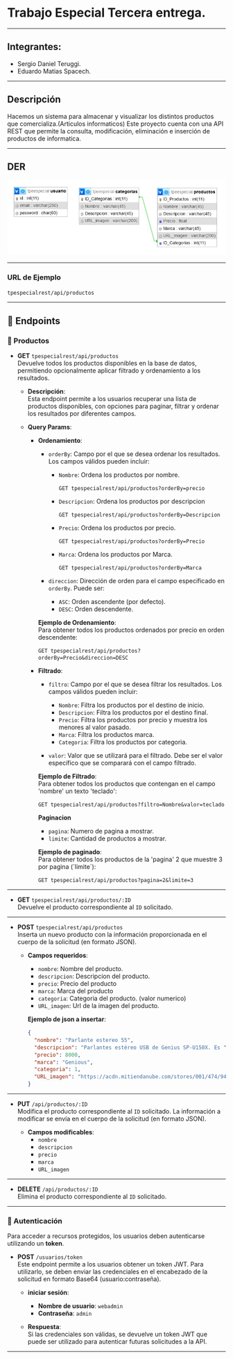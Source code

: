 # Trabajo Especial Tercera entrega.

---

## Integrantes:

- Sergio Daniel Teruggi.
- Eduardo Matias Spacech.

---

## Descripción

Hacemos un sistema para almacenar y visualizar los distintos productos que comercializa.(Articulos informaticos)
Este proyecto cuenta con una API REST que permite la consulta, modificación, eliminación e inserción de productos de informatica.

---

## DER

![Diagrama Entidad Relación](/DiagramaBD.jpg)

---

### URL de Ejemplo

`tpespecialrest/api/productos`

---

## 🚏 Endpoints

### 🎫 Productos

- **GET** `tpespecialrest/api/productos`  
  Devuelve todos los productos disponibles en la base de datos, permitiendo opcionalmente aplicar filtrado y ordenamiento a los resultados.

  - **Descripción**:  
    Esta endpoint permite a los usuarios recuperar una lista de productos disponibles, con opciones para paginar, filtrar y ordenar los resultados por diferentes campos.

  - **Query Params**:

    - **Ordenamiento**:

      - `orderBy`: Campo por el que se desea ordenar los resultados. Los campos válidos pueden incluir:

        - `Nombre`: Ordena los productos por nombre.
          ```http
          GET tpespecialrest/api/productos?orderBy=precio
          ```
        - `Descripcion`: Ordena los productos por descripcion
          ```http
          GET tpespecialrest/api/productos?orderBy=Descripcion
          ```
        - `Precio`: Ordena los productos por precio.
          ```http
          GET tpespecialrest/api/productos?orderBy=Precio
          ```
        - `Marca`: Ordena los productos por Marca.
          ```http
          GET tpespecialrest/api/productos?orderBy=Marca
          ```

      - `direccion`: Dirección de orden para el campo especificado en `orderBy`. Puede ser:
        - `ASC`: Orden ascendente (por defecto).
        - `DESC`: Orden descendente.

      **Ejemplo de Ordenamiento**:  
      Para obtener todos los productos ordenados por precio en orden descendente:

      ```http
      GET tpespecialrest/api/productos?orderBy=Precio&direccion=DESC
      ```

    - **Filtrado**:

      - `filtro`: Campo por el que se desea filtrar los resultados. Los campos válidos pueden incluir:

        - `Nombre`: Filtra los productos por el destino de inicio.
        - `Descripcion`: Filtra los productos por el destino final.
        - `Precio`: Filtra los productos por precio y muestra los menores al valor pasado.
        - `Marca`: Filtra los productos marca.
        - `Categoria`: Filtra los productos por categoria.

      - `valor`: Valor que se utilizará para el filtrado. Debe ser el valor específico que se comparará con el campo filtrado.

      **Ejemplo de Filtrado**:  
      Para obtener todos los productos que contengan en el campo 'nombre' un texto 'teclado':

      ```http
      GET tpespecialrest/api/productos?filtro=Nombre&valor=teclado
      ```

      **Paginacion**

      - `pagina`: Numero de pagina a mostrar.
      - `limite`: Cantidad de productos a mostrar.

      **Ejemplo de paginado**:  
      Para obtener todos los productos de la 'pagina' 2 que muestre 3 por pagina (´limite´):

      ```http
      GET tpespecialrest/api/productos?pagina=2&limite=3
      ```

---

- **GET** `tpespecialrest/api/productos/:ID`  
  Devuelve el producto correspondiente al `ID` solicitado.

---

- **POST** `tpespecialrest/api/productos`  
  Inserta un nuevo producto con la información proporcionada en el cuerpo de la solicitud (en formato JSON).

  - **Campos requeridos**:

    - `nombre`: Nombre del producto.
    - `descripcion`: Descripcion del producto.
    - `precio`: Precio del producto
    - `marca`: Marca del producto
    - `categoria`: Categoria del producto. (valor numerico)
    - `URL_imagen`: Url de la imagen del producto.

    **Ejemplo de json a insertar**:

    ```json
    {
      "nombre": "Parlante estereo 55",
      "descripcion": "Parlantes estéreo USB de Genius SP-U150X. Es ",
      "precio": 8000,
      "marca": "Genious",
      "categoria": 1,
      "URL_imagen": "https://acdn.mitiendanube.com/stores/001/474/949/products/sin-titulo-1101-18782821c03f75ed9116137056464768-640-0.webp"
    }
    ```

---

- **PUT** `/api/productos/:ID`  
  Modifica el producto correspondiente al `ID` solicitado. La información a modificar se envía en el cuerpo de la solicitud (en formato JSON).

  - **Campos modificables**:
    - `nombre`
    - `descripcion`
    - `precio`
    - `marca`
    - `URL_imagen`

---

- **DELETE** `/api/productos/:ID`  
  Elimina el producto correspondiente al `ID` solicitado.

---

### 🔐 Autenticación

Para acceder a recursos protegidos, los usuarios deben autenticarse utilizando un **token**.

- **POST** `/usuarios/token`  
  Este endpoint permite a los usuarios obtener un token JWT. Para utilizarlo, se deben enviar las credenciales en el encabezado de la solicitud en formato Base64 (usuario:contraseña).

  - **iniciar sesión**:

    - **Nombre de usuario**: `webadmin`
    - **Contraseña**: `admin`

  - **Respuesta**:  
    Si las credenciales son válidas, se devuelve un token JWT que puede ser utilizado para autenticar futuras solicitudes a la API.

---
